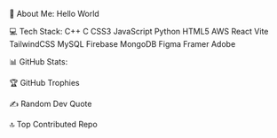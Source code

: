 💫 About Me:
Hello World

💻 Tech Stack:
C++ C CSS3 JavaScript Python HTML5 AWS React Vite TailwindCSS MySQL Firebase MongoDB Figma Framer Adobe

📊 GitHub Stats:






🏆 GitHub Trophies


✍️ Random Dev Quote


🔝 Top Contributed Repo


